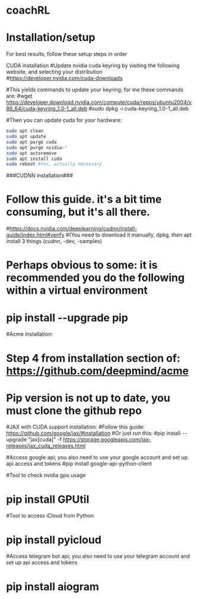 # coachRL


# Installation/setup

For best results, follow these setup steps in order

CUDA installation
#Update nvidia cuda keyring by visiting the following website, and selecting your distribution
#https://developer.nvidia.com/cuda-downloads

#This yields commands to update your keyring; for me these commands are:
#wget https://developer.download.nvidia.com/compute/cuda/repos/ubuntu2004/x86_64/cuda-keyring_1.0-1_all.deb
#sudo dpkg -i cuda-keyring_1.0-1_all.deb

#Then you can update cuda for your hardware:
```sh
sudo apt clean
sudo apt update
sudo apt purge cuda
sudo apt purge nvidia-*
sudo apt autoremove
sudo apt install cuda
sudo reboot #Yes, actually necessary
```

###CUDNN installation###
# Follow this guide. it's a bit time consuming, but it's all there.
#https://docs.nvidia.com/deeplearning/cudnn/install-guide/index.html#verify
#(You need to download it manually, dpkg, then apt install 3 things (cudnn, -dev, -samples)

# Perhaps obvious to some: it is recommended you do the following within a virtual environment
# pip install --upgrade pip

#Acme installation:
# Step 4 from installation section of: https://github.com/deepmind/acme
# Pip version is not up to date, you must clone the github repo

#JAX with CUDA support installation:
#Follow this guide: https://github.com/google/jax/#installation
#Or just run this:
#pip install --upgrade "jax[cuda]" -f https://storage.googleapis.com/jax-releases/jax_cuda_releases.html

#Access google api; you also need to use your google account and set up api access and tokens
#pip install google-api-python-client

#Tool to check nvidia gpu usage
# pip install GPUtil

#Tool to access iCloud from Python
# pip install pyicloud

#Access telegram bot api; you also need to use your telegram account and set up api access and tokens
# pip install aiogram
